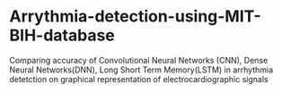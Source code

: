 # Arrythmia-detection-using-MIT-BIH-database
Comparing accuracy of Convolutional Neural Networks (CNN), Dense Neural Networks(DNN), Long Short Term Memory(LSTM) in arrhythmia detetction on graphical representation of electrocardiographic signals
